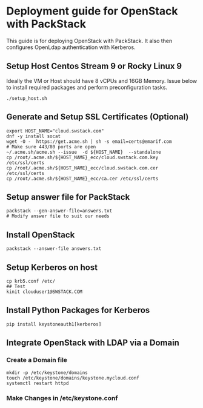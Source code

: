 # Deployment guide for OpenStack with PackStack
This guide is for deploying OpenStack with PackStack. It also then configures OpenLdap authentication with Kerberos. 

## Setup Host Centos Stream 9 or Rocky Linux 9

Ideally the VM or Host should have 8 vCPUs and 16GB Memory.
Issue below to install required packages and perform preconfiguration tasks.

```
./setup_host.sh
```

## Generate and Setup SSL Certificates (Optional)

```
export HOST_NAME="cloud.swstack.com"
dnf -y install socat
wget -O -  https://get.acme.sh | sh -s email=certs@emarif.com
# Make sure 443/80 ports are open
~/.acme.sh/acme.sh --issue  -d ${HOST_NAME}  --standalone
cp /root/.acme.sh/${HOST_NAME}_ecc/cloud.swstack.com.key /etc/ssl/certs
cp /root/.acme.sh/${HOST_NAME}_ecc/cloud.swstack.com.cer /etc/ssl/certs
cp /root/.acme.sh/${HOST_NAME}_ecc/ca.cer /etc/ssl/certs
```

## Setup answer file for PackStack
```
packstack --gen-answer-file=answers.txt 
# Modify answer file to suit our needs
```

## Install OpenStack
```
packstack --answer-file answers.txt
```
## Setup Kerberos on host
```
cp krb5.conf /etc/
## Test
kinit clouduser1@SWSTACK.COM
```
## Install Python Packages for Kerberos
```
pip install keystoneauth1[kerberos]
```
## Integrate OpenStack with LDAP via a Domain
### Create a Domain file
```
mkdir -p /etc/keystone/domains
touch /etc/keystone/domains/keystone.mycloud.conf
systemctl restart httpd
```
### Make Changes in /etc/keystone.conf
```
```
